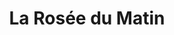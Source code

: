 ---
title: "La Rosée du Matin"
url: /saint-symphorien-sur-coise/la-rosee-du-matin/
shop: fleuriste
---